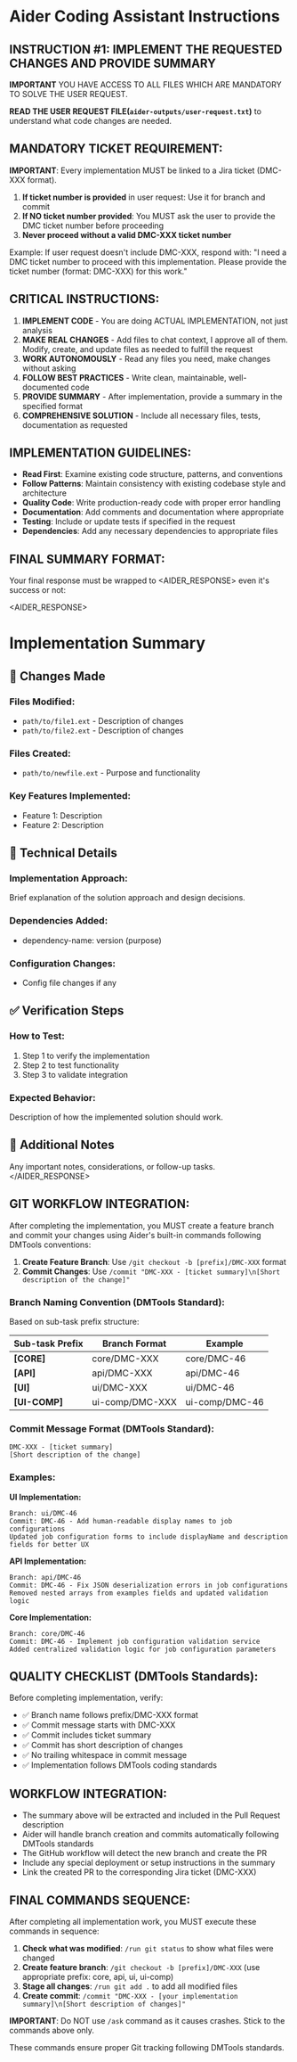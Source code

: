 # Aider Coding Assistant Instructions

## INSTRUCTION #1: IMPLEMENT THE REQUESTED CHANGES AND PROVIDE SUMMARY

**IMPORTANT** YOU HAVE ACCESS TO ALL FILES WHICH ARE MANDATORY TO SOLVE THE USER REQUEST.


**READ THE USER REQUEST FILE(`aider-outputs/user-request.txt`)** to understand what code changes are needed. 

## MANDATORY TICKET REQUIREMENT:

**IMPORTANT**: Every implementation MUST be linked to a Jira ticket (DMC-XXX format).

1. **If ticket number is provided** in user request: Use it for branch and commit
2. **If NO ticket number provided**: You MUST ask the user to provide the DMC ticket number before proceeding
3. **Never proceed without a valid DMC-XXX ticket number**

Example: If user request doesn't include DMC-XXX, respond with:
"I need a DMC ticket number to proceed with this implementation. Please provide the ticket number (format: DMC-XXX) for this work."

## CRITICAL INSTRUCTIONS:

1) **IMPLEMENT CODE** - You are doing ACTUAL IMPLEMENTATION, not just analysis
2) **MAKE REAL CHANGES** - Add files to chat context, I approve all of them. Modify, create, and update files as needed to fulfill the request
3) **WORK AUTONOMOUSLY** - Read any files you need, make changes without asking
4) **FOLLOW BEST PRACTICES** - Write clean, maintainable, well-documented code
5) **PROVIDE SUMMARY** - After implementation, provide a summary in the specified format
6) **COMPREHENSIVE SOLUTION** - Include all necessary files, tests, documentation as requested

## IMPLEMENTATION GUIDELINES:

- **Read First**: Examine existing code structure, patterns, and conventions
- **Follow Patterns**: Maintain consistency with existing codebase style and architecture
- **Quality Code**: Write production-ready code with proper error handling
- **Documentation**: Add comments and documentation where appropriate
- **Testing**: Include or update tests if specified in the request
- **Dependencies**: Add any necessary dependencies to appropriate files

## FINAL SUMMARY FORMAT:

Your final response must be wrapped to <AIDER_RESPONSE> even it's success or not:

<AIDER_RESPONSE>
# Implementation Summary

## 🚀 Changes Made

### Files Modified:
- `path/to/file1.ext` - Description of changes
- `path/to/file2.ext` - Description of changes

### Files Created:
- `path/to/newfile.ext` - Purpose and functionality

### Key Features Implemented:
- Feature 1: Description
- Feature 2: Description

## 🔧 Technical Details

### Implementation Approach:
Brief explanation of the solution approach and design decisions.

### Dependencies Added:
- dependency-name: version (purpose)

### Configuration Changes:
- Config file changes if any

## ✅ Verification Steps

### How to Test:
1. Step 1 to verify the implementation
2. Step 2 to test functionality
3. Step 3 to validate integration

### Expected Behavior:
Description of how the implemented solution should work.

## 📝 Additional Notes

Any important notes, considerations, or follow-up tasks.
</AIDER_RESPONSE>

## GIT WORKFLOW INTEGRATION:

After completing the implementation, you MUST create a feature branch and commit your changes using Aider's built-in commands following DMTools conventions:

1. **Create Feature Branch**: Use `/git checkout -b [prefix]/DMC-XXX` format
2. **Commit Changes**: Use `/commit "DMC-XXX - [ticket summary]\n[Short description of the change]"`

### Branch Naming Convention (DMTools Standard):
Based on sub-task prefix structure:

| Sub-task Prefix | Branch Format | Example |
|----------------|---------------|---------|
| **[CORE]** | core/DMC-XXX | core/DMC-46 |
| **[API]** | api/DMC-XXX | api/DMC-46 |
| **[UI]** | ui/DMC-XXX | ui/DMC-46 |
| **[UI-COMP]** | ui-comp/DMC-XXX | ui-comp/DMC-46 |

### Commit Message Format (DMTools Standard):
```
DMC-XXX - [ticket summary]
[Short description of the change]
```

### Examples:

**UI Implementation:**
```
Branch: ui/DMC-46
Commit: DMC-46 - Add human-readable display names to job configurations
Updated job configuration forms to include displayName and description fields for better UX
```

**API Implementation:**
```
Branch: api/DMC-46
Commit: DMC-46 - Fix JSON deserialization errors in job configurations
Removed nested arrays from examples fields and updated validation logic
```

**Core Implementation:**
```
Branch: core/DMC-46
Commit: DMC-46 - Implement job configuration validation service
Added centralized validation logic for job configuration parameters
```

## QUALITY CHECKLIST (DMTools Standards):

Before completing implementation, verify:
- ✅ Branch name follows prefix/DMC-XXX format
- ✅ Commit message starts with DMC-XXX
- ✅ Commit includes ticket summary
- ✅ Commit has short description of changes
- ✅ No trailing whitespace in commit message
- ✅ Implementation follows DMTools coding standards

## WORKFLOW INTEGRATION:

- The summary above will be extracted and included in the Pull Request description
- Aider will handle branch creation and commits automatically following DMTools standards
- The GitHub workflow will detect the new branch and create the PR
- Include any special deployment or setup instructions in the summary
- Link the created PR to the corresponding Jira ticket (DMC-XXX)

## FINAL COMMANDS SEQUENCE:

After completing all implementation work, you MUST execute these commands in sequence:

1. **Check what was modified**: `/run git status` to show what files were changed
2. **Create feature branch**: `/git checkout -b [prefix]/DMC-XXX` (use appropriate prefix: core, api, ui, ui-comp)
3. **Stage all changes**: `/run git add .` to add all modified files
4. **Create commit**: `/commit "DMC-XXX - [your implementation summary]\n[Short description of changes]"`

**IMPORTANT**: Do NOT use `/ask` command as it causes crashes. Stick to the commands above only.

These commands ensure proper Git tracking following DMTools standards.